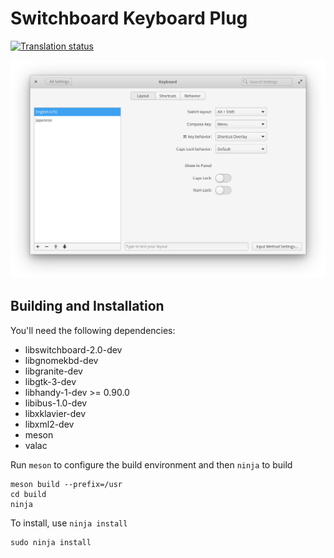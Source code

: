 # Switchboard Keyboard Plug
[![Translation status](https://l10n.elementary.io/widgets/switchboard/-/switchboard-plug-keyboard/svg-badge.svg)](https://l10n.elementary.io/engage/switchboard/?utm_source=widget)

![screenshot](data/screenshot.png?raw=true)

## Building and Installation

You'll need the following dependencies:

* libswitchboard-2.0-dev
* libgnomekbd-dev
* libgranite-dev
* libgtk-3-dev
* libhandy-1-dev >= 0.90.0
* libibus-1.0-dev
* libxklavier-dev
* libxml2-dev
* meson
* valac

Run `meson` to configure the build environment and then `ninja` to build

    meson build --prefix=/usr
    cd build
    ninja

To install, use `ninja install`

    sudo ninja install
